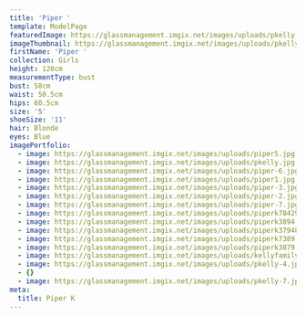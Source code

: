 ```yaml
---
title: 'Piper '
template: ModelPage
featuredImage: https://glassmanagement.imgix.net/images/uploads/pkelly-4.jpg
imageThumbnail: https://glassmanagement.imgix.net/images/uploads/pkelly.jpg
firstName: 'Piper '
collection: Girls
height: 120cm
measurementType: bust
bust: 58cm
waist: 50.5cm
hips: 60.5cm
size: '5'
shoeSize: '11'
hair: Blonde
eyes: Blue
imagePortfolio:
  - image: https://glassmanagement.imgix.net/images/uploads/piper5.jpg
  - image: https://glassmanagement.imgix.net/images/uploads/pkelly.jpg
  - image: https://glassmanagement.imgix.net/images/uploads/piper-6.jpg
  - image: https://glassmanagement.imgix.net/images/uploads/piper1.jpg
  - image: https://glassmanagement.imgix.net/images/uploads/piper-3.jpg
  - image: https://glassmanagement.imgix.net/images/uploads/piper-2.jpg
  - image: https://glassmanagement.imgix.net/images/uploads/piper-7.jpg
  - image: https://glassmanagement.imgix.net/images/uploads/piperk784298.jpg
  - image: https://glassmanagement.imgix.net/images/uploads/piperk3894.jpg
  - image: https://glassmanagement.imgix.net/images/uploads/piperk379482.jpg
  - image: https://glassmanagement.imgix.net/images/uploads/piperk7389.jpg
  - image: https://glassmanagement.imgix.net/images/uploads/piperk3879.jpg
  - image: https://glassmanagement.imgix.net/images/uploads/kellyfamily273.jpg
  - image: https://glassmanagement.imgix.net/images/uploads/pkelly-4.jpg
  - {}
  - image: https://glassmanagement.imgix.net/images/uploads/pkelly-7.jpg
meta:
  title: Piper K
---
```


